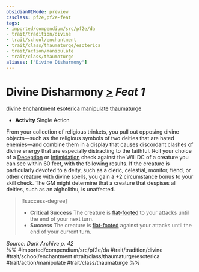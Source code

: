 ```yaml
---
obsidianUIMode: preview
cssclass: pf2e,pf2e-feat
tags:
- imported/compendium/src/pf2e/da
- trait/tradition/divine
- trait/school/enchantment
- trait/class/thaumaturge/esoterica
- trait/action/manipulate
- trait/class/thaumaturge
aliases: ["Divine Disharmony"]
---
```

# Divine Disharmony  [>](chapter-9-playing-the-game.md#Actions "Single Action") *Feat 1*  
[divine](divine.md)  [enchantment](enchantment.md)  [esoterica](esoterica-da.md)  [manipulate](manipulate.md)  [thaumaturge](rules/traits/thaumaturge-da.md)  

- **Activity** Single Action

From your collection of religious trinkets, you pull out opposing divine objects—such as the religious symbols of two deities that are hated enemies—and combine them in a display that causes discordant clashes of divine energy that are especially distracting to the faithful. Roll your choice of a [Deception](../skills.md#Deception) or [Intimidation](../skills.md#Intimidation) check against the Will DC of a creature you can see within 60 feet, with the following results. If the creature is particularly devoted to a deity, such as a cleric, celestial, monitor, fiend, or other creature with divine spells, you gain a +2 circumstance bonus to your skill check. The GM might determine that a creature that despises all deities, such as an alghollthu, is unaffected.

> [!success-degree] 
> - **Critical Success** The creature is [flat-footed](conditions.md#Flat-footed) to your attacks until the end of your next turn.
> - **Success** The creature is [flat-footed](conditions.md#Flat-footed) against your attacks until the end of your current turn.

*Source: Dark Archive p. 42*  
%% #imported/compendium/src/pf2e/da #trait/tradition/divine #trait/school/enchantment #trait/class/thaumaturge/esoterica #trait/action/manipulate #trait/class/thaumaturge %%